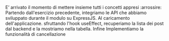 E’ arrivato il momento di mettere insieme tutti i concetti appresi :arrossire:
Partendo dall'esercizio precedente, integriamo le API che abbiamo sviluppato durante il modulo su ExpressJS. Al caricamento dell'applicazione.
sfruttando l'hook useEffect, recuperiamo la lista dei post dal backend e la mostriamo nella tabella.
Infine Implementiamo la funzionalità di cancellazione

